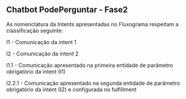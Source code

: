 Chatbot PodePerguntar - Fase2
----------------------------------------------------------------------------------------------------------------

As nomenclatura da Intents apresentadas no Fluxograma respeitam a classificação seguinte:

  I1 - Comunicação da intent 1
  
  I2 - Comunicação da intent 2
  
  I1.1 - Comunicação apresentado na primeira entidade de parâmetro obrigatório da intent (I1)
  
  I2.2.1 - Comunicação apresentado na segunda entidade de parâmetro obrigatório da intent (I2) e configurada no fulfillment
